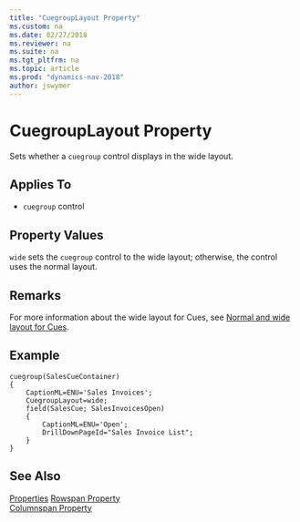 ```yaml
---
title: "CuegroupLayout Property"
ms.custom: na
ms.date: 02/27/2018
ms.reviewer: na
ms.suite: na
ms.tgt_pltfrm: na
ms.topic: article
ms.prod: "dynamics-nav-2018"
author: jswymer
---
```


# CuegroupLayout Property
Sets whether a `cuegroup` control displays in the wide layout.   
  
## Applies To  
  
-   `cuegroup` control
  
## Property Values  

`wide` sets the `cuegroup` control to the wide layout; otherwise, the control uses the normal layout.     
  
## Remarks  
For more information about the wide layout for Cues, see [Normal and wide layout for Cues](../cues-action-tiles.md#CueWideLayout).

## Example
```
cuegroup(SalesCueContainer)
{
    CaptionML=ENU='Sales Invoices';
    CuegroupLayout=wide;
    field(SalesCue; SalesInvoicesOpen)
    {
        CaptionML=ENU='Open';
        DrillDownPageId="Sales Invoice List";
    }
} 
```
  
## See Also  
[Properties](devenv-properties.md)
[Rowspan Property](devenv-rowspan-property.md)  
[Columnspan Property](devenv-columnspan-property.md)
<!--
[How to: Arrange Fields in Rows and Columns Using the GridLayout Control](How-to--Arrange-Fields-in-Rows-and-Columns-Using-the-GridLayout-Control.md) 
-->